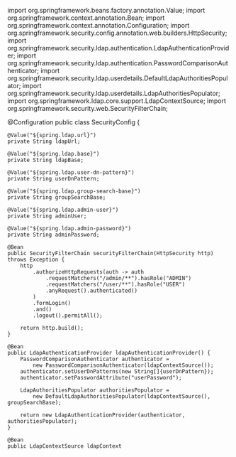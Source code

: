 import org.springframework.beans.factory.annotation.Value;
import org.springframework.context.annotation.Bean;
import org.springframework.context.annotation.Configuration;
import org.springframework.security.config.annotation.web.builders.HttpSecurity;
import org.springframework.security.ldap.authentication.LdapAuthenticationProvider;
import org.springframework.security.ldap.authentication.PasswordComparisonAuthenticator;
import org.springframework.security.ldap.userdetails.DefaultLdapAuthoritiesPopulator;
import org.springframework.security.ldap.userdetails.LdapAuthoritiesPopulator;
import org.springframework.ldap.core.support.LdapContextSource;
import org.springframework.security.web.SecurityFilterChain;

@Configuration
public class SecurityConfig {

    @Value("${spring.ldap.url}")
    private String ldapUrl;

    @Value("${spring.ldap.base}")
    private String ldapBase;

    @Value("${spring.ldap.user-dn-pattern}")
    private String userDnPattern;

    @Value("${spring.ldap.group-search-base}")
    private String groupSearchBase;

    @Value("${spring.ldap.admin-user}")
    private String adminUser;

    @Value("${spring.ldap.admin-password}")
    private String adminPassword;

    @Bean
    public SecurityFilterChain securityFilterChain(HttpSecurity http) throws Exception {
        http
            .authorizeHttpRequests(auth -> auth
                .requestMatchers("/admin/**").hasRole("ADMIN")
                .requestMatchers("/user/**").hasRole("USER")
                .anyRequest().authenticated()
            )
            .formLogin()
            .and()
            .logout().permitAll();

        return http.build();
    }

    @Bean
    public LdapAuthenticationProvider ldapAuthenticationProvider() {
        PasswordComparisonAuthenticator authenticator =
            new PasswordComparisonAuthenticator(ldapContextSource());
        authenticator.setUserDnPatterns(new String[]{userDnPattern});
        authenticator.setPasswordAttribute("userPassword");

        LdapAuthoritiesPopulator authoritiesPopulator =
            new DefaultLdapAuthoritiesPopulator(ldapContextSource(), groupSearchBase);

        return new LdapAuthenticationProvider(authenticator, authoritiesPopulator);
    }

    @Bean
    public LdapContextSource ldapContext